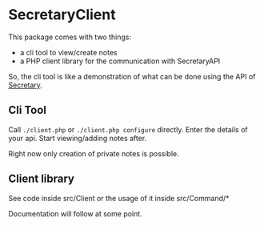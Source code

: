 SecretaryClient
===================

This package comes with two things: 

- a cli tool to view/create notes
- a PHP client library for the communication with SecretaryAPI

So, the cli tool is like a demonstration of what can be done using the API of [Secretary](http://github.com/wesrc/secretary).


## Cli Tool

Call `./client.php` or `./client.php configure` directly. Enter the details of your api. Start viewing/adding notes after.

Right now only creation of private notes is possible.

## Client library

See code inside src/Client or the usage of it inside src/Command/*

Documentation will follow at some point.

